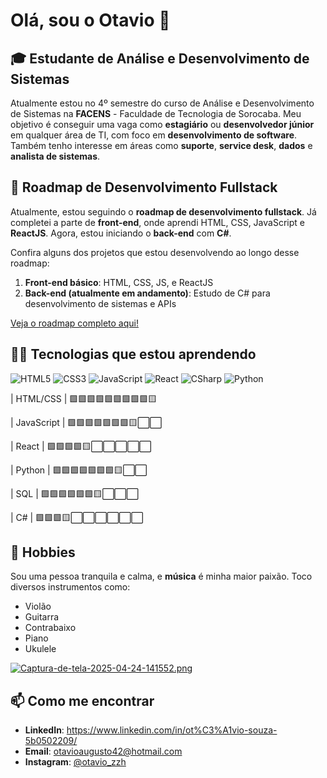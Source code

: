 # Olá, sou o Otavio 👋

## 🎓 Estudante de Análise e Desenvolvimento de Sistemas

Atualmente estou no 4º semestre do curso de Análise e Desenvolvimento de Sistemas na **FACENS** - Faculdade de Tecnologia de Sorocaba. Meu objetivo é conseguir uma vaga como **estagiário** ou **desenvolvedor júnior** em qualquer área de TI, com foco em **desenvolvimento de software**. Também tenho interesse em áreas como **suporte**, **service desk**, **dados** e **analista de sistemas**.

## 🚀 Roadmap de Desenvolvimento Fullstack

Atualmente, estou seguindo o **roadmap de desenvolvimento fullstack**. Já completei a parte de **front-end**, onde aprendi HTML, CSS, JavaScript e **ReactJS**. Agora, estou iniciando o **back-end** com **C#**.

Confira alguns dos projetos que estou desenvolvendo ao longo desse roadmap:

1. **Front-end básico**: HTML, CSS, JS, e ReactJS
2. **Back-end (atualmente em andamento)**: Estudo de C# para desenvolvimento de sistemas e APIs

[Veja o roadmap completo aqui!](https://roadmap.sh/full-stack)

## 🧑‍💻 Tecnologias que estou aprendendo

![HTML5](https://img.shields.io/badge/HTML5-E34F26?style=for-the-badge&logo=html5&logoColor=white)
![CSS3](https://img.shields.io/badge/CSS3-1572B6?style=for-the-badge&logo=css3&logoColor=white)
![JavaScript](https://img.shields.io/badge/JavaScript-F7DF1E?style=for-the-badge&logo=javascript&logoColor=black)
![React](https://img.shields.io/badge/React-20232A?style=for-the-badge&logo=react&logoColor=61DAFB)
![CSharp](https://img.shields.io/badge/C%23-239120?style=for-the-badge&logo=c-sharp&logoColor=white)
![Python](https://img.shields.io/badge/Python-3776AB?style=for-the-badge&logo=python&logoColor=white)

| HTML/CSS | 🟩🟩🟩🟩🟩🟩🟩🟩🟩🟨 

| JavaScript  | 🟩🟩🟩🟩🟩🟩🟩🟨⬜⬜ 

| React | 🟩🟩🟩🟩🟨⬜⬜⬜⬜⬜ 

| Python | 🟩🟩🟩🟩🟩🟩🟩🟨⬜⬜ 

| SQL | 🟩🟩🟩🟩🟩🟩🟨⬜⬜⬜ 

| C# | 🟩🟩🟩🟨⬜⬜⬜⬜⬜⬜ 




## 🎵 Hobbies

Sou uma pessoa tranquila e calma, e **música** é minha maior paixão. Toco diversos instrumentos como:

- Violão
- Guitarra
- Contrabaixo
- Piano
- Ukulele

[![Captura-de-tela-2025-04-24-141552.png](https://i.postimg.cc/8C3fYfvZ/Captura-de-tela-2025-04-24-141552.png)](https://postimg.cc/bGxvDJ3n)

## 📫 Como me encontrar

- **LinkedIn**: https://www.linkedin.com/in/ot%C3%A1vio-souza-5b0502209/
- **Email**: [otavioaugusto42@hotmail.com](mailto:otavioaugusto42@hotmail.com)
- **Instagram**: [@otavio_zzh]([https://twitter.com/otavinhopx](https://www.instagram.com/otavio_zzh/))

